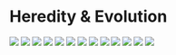 # Heredity & Evolution
![](img/heredity/1.jpg)
![](img/heredity/2.jpg)
![](img/heredity/3.jpg)
![](img/heredity/4.jpg)
![](img/heredity/5.jpg)
![](img/heredity/6.jpg)
![](img/heredity/7.jpg)
![](img/heredity/8.jpg)
![](img/heredity/9.jpg)
![](img/heredity/10.jpg)
![](img/heredity/12.jpg)
![](img/heredity/13.jpg)
![](img/heredity/14.jpg)
